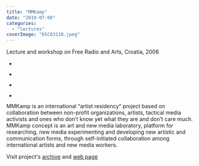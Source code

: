 ```yaml
---
title: "MMKamp"
date: "2019-07-08"
categories: 
  - "lectures"
coverImage: "DSC03110.jpeg"
---
```


Lecture and workshop on Free Radio and Arts, Croatia, 2006

- <a href="https://thisismyart.eratudomato.online/wp-content/uploads/sites/11/2020/05/DSC03347.jpeg"><img src="images/DSC03347-1024x768.jpeg" alt="" /></a>
    
- <a href="https://thisismyart.eratudomato.online/wp-content/uploads/sites/11/2020/05/DSC03289.jpeg"><img src="images/DSC03289-1024x768.jpeg" alt="" /></a>
    
- <a href="https://thisismyart.eratudomato.online/wp-content/uploads/sites/11/2020/05/DSC03279.jpeg"><img src="images/DSC03279-1024x768.jpeg" alt="" /></a>
    
- <a href="https://thisismyart.eratudomato.online/wp-content/uploads/sites/11/2020/05/DSC03161.jpeg"><img src="images/DSC03161-1024x768.jpeg" alt="" /></a>
    

MMKamp is an international “artist residency” project based on collaboration between non-profit organizations, artists, tactical media activists and ones who don’t know yet what they are and don’t care much. MMKamp concept is an art and new media laboratory, platform for researching, new media experimenting and developing new artistic and communication forms, through self-initiated collaboration among international artists and new media workers.

Visit project's [archive](https://web.archive.org/web/20100305063510/http://gentlejunk.net/mmkamp06/index.php?option=com_content&task=blogcategory&id=3&Itemid=33&lang=hr) and [web page](http://mmkamp.gentlejunk.net/about/)
